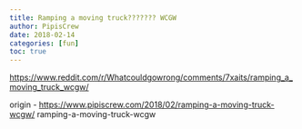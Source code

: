 ```yaml
---
title: Ramping a moving truck??????? WCGW
author: PipisCrew
date: 2018-02-14
categories: [fun]
toc: true
---
```


https://www.reddit.com/r/Whatcouldgowrong/comments/7xaits/ramping_a_moving_truck_wcgw/

origin - https://www.pipiscrew.com/2018/02/ramping-a-moving-truck-wcgw/ ramping-a-moving-truck-wcgw